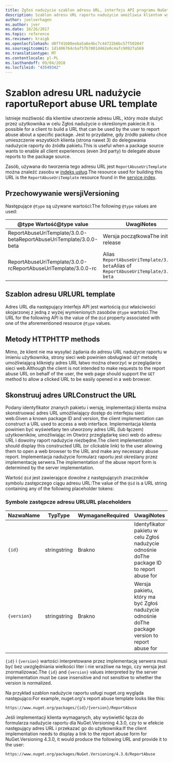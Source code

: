 ```yaml
---
title: Zgłoś nadużycie szablon adresu URL, interfejs API programu NuGet
description: Szablon adresu URL raportu nadużycie umożliwia klientom wyświetlane łącza zgłaszania nadużycia w jego interfejsie użytkownika.
author: joelverhagen
ms.author: jver
ms.date: 10/26/2017
ms.topic: reference
ms.reviewer: kraigb
ms.openlocfilehash: d0ff41b08eeba5a6e4bc7c44722b6bc57f502047
ms.sourcegitcommit: 1d1406764c6af5fb7801d462e0c4afc9092fa569
ms.translationtype: MT
ms.contentlocale: pl-PL
ms.lasthandoff: 09/04/2018
ms.locfileid: "43549342"
---
```

# <a name="report-abuse-url-template"></a><span data-ttu-id="15a55-103">Szablon adresu URL nadużycie raportu</span><span class="sxs-lookup"><span data-stu-id="15a55-103">Report abuse URL template</span></span>

<span data-ttu-id="15a55-104">Istnieje możliwość dla klientów utworzenie adresu URL, który może służyć przez użytkownika w celu Zgłoś nadużycie o określonym pakiecie.</span><span class="sxs-lookup"><span data-stu-id="15a55-104">It is possible for a client to build a URL that can be used by the user to report abuse about a specific package.</span></span> <span data-ttu-id="15a55-105">Jest to przydatne, gdy źródło pakietu chce umieszczenie wszystkich klienta (strona nawet 3) do delegowania nadużycie raporty do źródła pakietu.</span><span class="sxs-lookup"><span data-stu-id="15a55-105">This is useful when a package source wants to enable all client experiences (even 3rd party) to delegate abuse reports to the package source.</span></span>

<span data-ttu-id="15a55-106">Zasób, używana do tworzenia tego adresu URL jest `ReportAbuseUriTemplate` można znaleźć zasobu w [indeks usług](service-index.md).</span><span class="sxs-lookup"><span data-stu-id="15a55-106">The resource used for building this URL is the `ReportAbuseUriTemplate` resource found in the [service index](service-index.md).</span></span>

## <a name="versioning"></a><span data-ttu-id="15a55-107">Przechowywanie wersji</span><span class="sxs-lookup"><span data-stu-id="15a55-107">Versioning</span></span>

<span data-ttu-id="15a55-108">Następujące `@type` są używane wartości:</span><span class="sxs-lookup"><span data-stu-id="15a55-108">The following `@type` values are used:</span></span>

<span data-ttu-id="15a55-109">@type Wartość</span><span class="sxs-lookup"><span data-stu-id="15a55-109">@type value</span></span>                       | <span data-ttu-id="15a55-110">Uwagi</span><span class="sxs-lookup"><span data-stu-id="15a55-110">Notes</span></span>
--------------------------------- | -----
<span data-ttu-id="15a55-111">ReportAbuseUriTemplate/3.0.0-beta</span><span class="sxs-lookup"><span data-stu-id="15a55-111">ReportAbuseUriTemplate/3.0.0-beta</span></span> | <span data-ttu-id="15a55-112">Wersja początkowa</span><span class="sxs-lookup"><span data-stu-id="15a55-112">The initial release</span></span>
<span data-ttu-id="15a55-113">ReportAbuseUriTemplate/3.0.0-rc</span><span class="sxs-lookup"><span data-stu-id="15a55-113">ReportAbuseUriTemplate/3.0.0-rc</span></span>   | <span data-ttu-id="15a55-114">Alias `ReportAbuseUriTemplate/3.0.0-beta`</span><span class="sxs-lookup"><span data-stu-id="15a55-114">Alias of `ReportAbuseUriTemplate/3.0.0-beta`</span></span>

## <a name="url-template"></a><span data-ttu-id="15a55-115">Szablon adresu URL</span><span class="sxs-lookup"><span data-stu-id="15a55-115">URL template</span></span>

<span data-ttu-id="15a55-116">Adres URL dla następujący interfejs API jest wartością `@id` właściwości skojarzonej z jedną z wyżej wymienionych zasobów `@type` wartości.</span><span class="sxs-lookup"><span data-stu-id="15a55-116">The URL for the following API is the value of the `@id` property associated with one of the aforementioned resource `@type` values.</span></span>

## <a name="http-methods"></a><span data-ttu-id="15a55-117">Metody HTTP</span><span class="sxs-lookup"><span data-stu-id="15a55-117">HTTP methods</span></span>

<span data-ttu-id="15a55-118">Mimo, że klient nie ma wysyłać żądania do adresu URL nadużycie raportu w imieniu użytkownika, strony sieci web powinien obsługiwać `GET` metodę umożliwiającą kliknięty adres URL łatwo można otworzyć w przeglądarce sieci web.</span><span class="sxs-lookup"><span data-stu-id="15a55-118">Although the client is not intended to make requests to the report abuse URL on behalf of the user, the web page should support the `GET` method to allow a clicked URL to be easily opened in a web browser.</span></span>

## <a name="construct-the-url"></a><span data-ttu-id="15a55-119">Skonstruuj adres URL</span><span class="sxs-lookup"><span data-stu-id="15a55-119">Construct the URL</span></span>

<span data-ttu-id="15a55-120">Podany identyfikator znanych pakietu i wersję, implementacji klienta można skonstruować adres URL umożliwiający dostęp do interfejsu sieci web.</span><span class="sxs-lookup"><span data-stu-id="15a55-120">Given a known package ID and version, the client implementation can construct a URL used to access a web interface.</span></span> <span data-ttu-id="15a55-121">Implementacja klienta powinien być wyświetlany ten utworzony adres URL (lub łączem) użytkowników, umożliwiając im Otwórz przeglądarkę sieci web do adresu URL i dowolny raport nadużycie niezbędne.</span><span class="sxs-lookup"><span data-stu-id="15a55-121">The client implementation should display this constructed URL (or clickable link) to the user allowing them to open a web browser to the URL and make any necessary abuse report.</span></span> <span data-ttu-id="15a55-122">Implementacja nadużycie formularz raportu jest określany przez implementację serwera.</span><span class="sxs-lookup"><span data-stu-id="15a55-122">The implementation of the abuse report form is determined by the server implementation.</span></span>

<span data-ttu-id="15a55-123">Wartość `@id` jest zawierające dowolne z następujących znaczników symbolu zastępczego ciągu adresu URL:</span><span class="sxs-lookup"><span data-stu-id="15a55-123">The value of the `@id` is a URL string containing any of the following placeholder tokens:</span></span>

### <a name="url-placeholders"></a><span data-ttu-id="15a55-124">Symbole zastępcze adresu URL</span><span class="sxs-lookup"><span data-stu-id="15a55-124">URL placeholders</span></span>

<span data-ttu-id="15a55-125">Nazwa</span><span class="sxs-lookup"><span data-stu-id="15a55-125">Name</span></span>        | <span data-ttu-id="15a55-126">Typ</span><span class="sxs-lookup"><span data-stu-id="15a55-126">Type</span></span>    | <span data-ttu-id="15a55-127">Wymagane</span><span class="sxs-lookup"><span data-stu-id="15a55-127">Required</span></span> | <span data-ttu-id="15a55-128">Uwagi</span><span class="sxs-lookup"><span data-stu-id="15a55-128">Notes</span></span>
----------- | ------- | -------- | -----
`{id}`      | <span data-ttu-id="15a55-129">string</span><span class="sxs-lookup"><span data-stu-id="15a55-129">string</span></span>  | <span data-ttu-id="15a55-130">Brak</span><span class="sxs-lookup"><span data-stu-id="15a55-130">no</span></span>       | <span data-ttu-id="15a55-131">Identyfikator pakietu w celu Zgłoś nadużycie odnośnie do</span><span class="sxs-lookup"><span data-stu-id="15a55-131">The package ID to report abuse for</span></span>
`{version}` | <span data-ttu-id="15a55-132">string</span><span class="sxs-lookup"><span data-stu-id="15a55-132">string</span></span>  | <span data-ttu-id="15a55-133">Brak</span><span class="sxs-lookup"><span data-stu-id="15a55-133">no</span></span>       | <span data-ttu-id="15a55-134">Wersja pakietu, który ma być Zgłoś nadużycie odnośnie do</span><span class="sxs-lookup"><span data-stu-id="15a55-134">The package version to report abuse for</span></span>

<span data-ttu-id="15a55-135">`{id}` i `{version}` wartości interpretowane przez implementację serwera musi być bez uwzględniania wielkości liter i nie wrażliwe na tego, czy wersja jest znormalizować.</span><span class="sxs-lookup"><span data-stu-id="15a55-135">The `{id}` and `{version}` values interpreted by the server implementation must be case insensitive and not sensitive to whether the version is normalized.</span></span>

<span data-ttu-id="15a55-136">Na przykład szablon nadużycie raportu usługi nuget.org wygląda następująco:</span><span class="sxs-lookup"><span data-stu-id="15a55-136">For example, nuget.org's report abuse template looks like this:</span></span>

    https://www.nuget.org/packages/{id}/{version}/ReportAbuse

<span data-ttu-id="15a55-137">Jeśli implementacji klienta wymaganych, aby wyświetlić łącza do formularza nadużycie raportu dla NuGet.Versioning 4.3.0, czy to w efekcie następujący adres URL i przekazać go do użytkownika:</span><span class="sxs-lookup"><span data-stu-id="15a55-137">If the client implementation needs to display a link to the report abuse form for NuGet.Versioning 4.3.0, it would produce the following URL and provide it to the user:</span></span>

    https://www.nuget.org/packages/NuGet.Versioning/4.3.0/ReportAbuse
